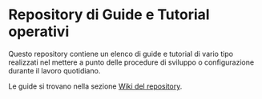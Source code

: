# Repository di Guide e Tutorial operativi


Questo repository contiene un elenco di guide e tutorial di vario tipo realizzati nel mettere a punto delle procedure di sviluppo o configurazione durante il lavoro quotidiano.

Le guide si trovano nella sezione [Wiki del repository](https://github.com/ivpcode/guide/wiki).
